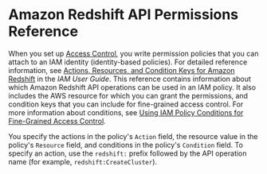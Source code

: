 # Amazon Redshift API Permissions Reference<a name="redshift-policy-resources.resource-permissions"></a>

When you set up [Access Control](redshift-iam-authentication-access-control.md#redshift-iam-accesscontrol), you write permission policies that you can attach to an IAM identity \(identity\-based policies\)\. For detailed reference information, see [Actions, Resources, and Condition Keys for Amazon Redshift](https://docs.aws.amazon.com/IAM/latest/UserGuide/list_amazonredshift.html) in the *IAM User Guide*\. This reference contains information about which Amazon Redshift API operations can be used in an IAM policy\. It also includes the AWS resource for which you can grant the permissions, and condition keys that you can include for fine\-grained access control\. For more information about conditions, see [Using IAM Policy Conditions for Fine\-Grained Access Control](redshift-iam-access-control-overview.md#redshift-policy-resources.conditions)\. 

You specify the actions in the policy's `Action` field, the resource value in the policy's `Resource` field, and conditions in the policy's `Condition` field\. To specify an action, use the `redshift:` prefix followed by the API operation name \(for example, `redshift:CreateCluster`\)\.